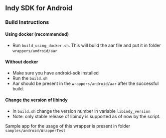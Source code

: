 ## Indy SDK for Android
### Build Instructions

#### Using docker (recommended)

- Run `build_using_docker.sh`. This will build the aar file and put it in folder `wrappers/android/aar`

#### Without docker
- Make sure you have android-sdk installed
- Run the `build.sh`
- Aar should be present in the `wrappers/android/aar` after the successful build.

#### Change the version of libindy
- In `build.sh` change the version number in variable `libindy_version`
- Note: only stable release of libindy is supported as of now by the script.


Sample app for the usage of this wrapper is present in folder `samples/android/WrapperTest`
